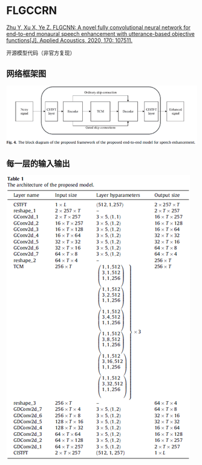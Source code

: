 # FLGCCRN
[Zhu Y, Xu X, Ye Z. FLGCNN: A novel fully convolutional neural network for end-to-end monaural speech enhancement with utterance-based objective functions[J]. Applied Acoustics, 2020, 170: 107511.](https://www.sciencedirect.com/science/article/abs/pii/S0003682X20306150)

开源模型代码（非官方复现）

## 网络框架图

![image-20220119165914067](README.assets/image-20220119165914067.png)

## 每一层的输入输出

![image-20220119165954389](README.assets/image-20220119165954389.png)
